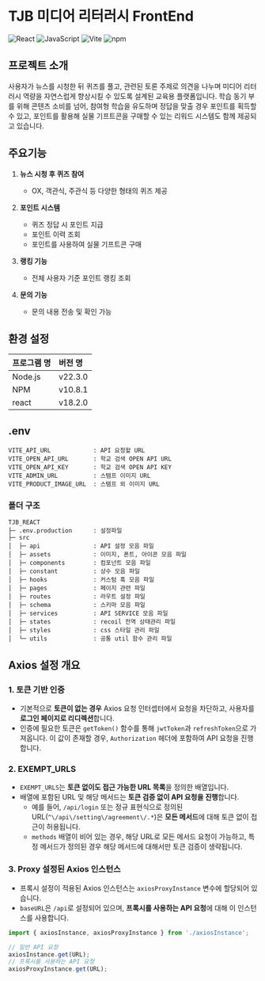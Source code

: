 # TJB 미디어 리터러시 FrontEnd

![React](https://img.shields.io/badge/react-61DAFB?style=for-the-badge&logo=react&logoColor=black)
![JavaScript](https://img.shields.io/badge/javascript-F7DF1E?style=for-the-badge&logo=javascript&logoColor=black)
![Vite](https://img.shields.io/badge/vite-646CFF?style=for-the-badge&logo=vite&logoColor=white)
![npm](https://img.shields.io/badge/npm-CB3837?style=for-the-badge&logo=npm&logoColor=white)

## 프로젝트 소개

사용자가 뉴스를 시청한 뒤 퀴즈를 풀고, 관련된 토론 주제로 의견을 나누며 미디어 리터러시 역량을 자연스럽게 향상시킬 수 있도록 설계된 교육용 플랫폼입니다.
학습 동기 부를 위해 콘텐츠 소비를 넘어, 참여형 학습을 유도하며 정답을 맞출 경우 포인트를 획득할 수 있고, 포인트를 활용해 실물 기프트콘을 구매할 수 있는 리워드 시스템도 함께 제공되고 있습니다.

## 주요기능 

1. **뉴스 시청 후 퀴즈 참여**  
   - OX, 객관식, 주관식 등 다양한 형태의 퀴즈 제공

2. **포인트 시스템**  
   - 퀴즈 정답 시 포인트 지급
   - 포인트 이력 조회
   - 포인트를 사용하여 실물 기프트콘 구매

3. **랭킹 기능**  
   - 전체 사용자 기준 포인트 랭킹 조회

4. **문의 기능**
   - 문의 내용 전송 및 확인 가능

## 환경 설정

| 프로그램 명 | 버전 명 |
| :---------- | :------ |
| Node.js     | v22.3.0 |
| NPM         | v10.8.1 |
| react       | v18.2.0 |

## .env

```
VITE_API_URL            : API 요청할 URL
VITE_OPEN_API_URL       : 학교 검색 OPEN API URL
VITE_OPEN_API_KEY       : 학교 검색 OPEN API KEY
VITE_ADMIN_URL          : 스탬프 이미지 URL
VITE_PRODUCT_IMAGE_URL  : 스탬프 외 이미지 URL
```

### 폴더 구조

```
TJB_REACT
├─ .env.production      : 설정파일
├─ src
│  ├─ api               : API 설정 모음 파일
│  ├─ assets            : 이미지, 폰트, 아이콘 모음 파일
│  ├─ components        : 컴포넌트 모음 파일
│  ├─ constant          : 상수 모음 파일
│  ├─ hooks             : 커스텀 훅 모음 파일
│  ├─ pages             : 페이지 관련 파일
│  ├─ routes            : 라우트 설정 파일
│  ├─ schema            : 스키마 모음 파일
│  ├─ services          : API SERVICE 모음 파일
│  ├─ states            : recoil 전역 상태관리 파일
│  ├─ styles            : css 스타일 관리 파일
│  └─ utils             : 공통 util 함수 관리 파일
```

## Axios 설정 개요

### 1. 토큰 기반 인증

- 기본적으로 **토큰이 없는 경우** Axios 요청 인터셉터에서 요청을 차단하고, 사용자를 **로그인 페이지로 리디렉션**합니다.
- 인증에 필요한 토큰은 `getToken()` 함수를 통해 `jwtToken`과 `refreshToken`으로 가져옵니다. 이 값이 존재할 경우, `Authorization` 헤더에 포함하여 API 요청을 진행합니다.

### 2. EXEMPT_URLS

- `EXEMPT_URLS`는 **토큰 없이도 접근 가능한 URL 목록**을 정의한 배열입니다.
- 배열에 포함된 URL 및 해당 메서드는 **토큰 검증 없이 API 요청을 진행**합니다.
  - 예를 들어, `/api/login` 또는 정규 표현식으로 정의된 URL(`^\/api\/setting\/agreement\/.*`)은 **모든 메서드**에 대해 토큰 없이 접근이 허용됩니다.
  - `methods` 배열이 비어 있는 경우, 해당 URL로 모든 메서드 요청이 가능하고, 특정 메서드가 정의된 경우 해당 메서드에 대해서만 토큰 검증이 생략됩니다.

### 3. Proxy 설정된 Axios 인스턴스

- 프록시 설정이 적용된 Axios 인스턴스는 `axiosProxyInstance` 변수에 할당되어 있습니다.
- `baseURL`은 `/api`로 설정되어 있으며, **프록시를 사용하는 API 요청**에 대해 이 인스턴스를 사용합니다.

```javascript
import { axiosInstance, axiosProxyInstance } from './axiosInstance';

// 일반 API 요청
axiosInstance.get(URL);
// 프록시를 사용하는 API 요청
axiosProxyInstance.get(URL);
```
